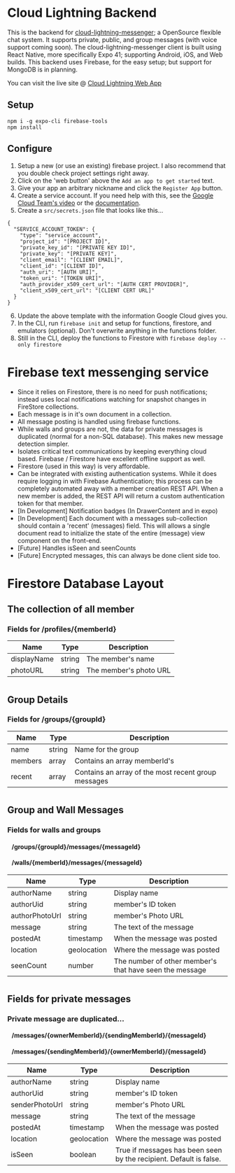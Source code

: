 <!-- Comment -->
# Cloud Lightning Backend

This is the backend for [cloud-lightning-messenger](https://github.com/nightness/cloud-lightning-messenger); a OpenSource flexible chat system. It supports private, public, and group messages (with voice support coming soon). The cloud-lightning-messenger client is built using React Native, more specifically Expo 41; supporting Android, iOS, and Web builds. This backend uses Firebase, for the easy setup; but support for MongoDB is in planning.

You can visit the live site @ [Cloud Lightning Web App](https://cloud-lightning.web.app/)

## Setup

```
npm i -g expo-cli firebase-tools
npm install
```

## Configure
1. Setup a new (or use an existing) firebase project. I also recommend that you double check project settings right away.
2. Click on the 'web button' above the `Add an app to get started` text.
3. Give your app an arbitrary nickname and click the `Register App` button.
4. Create a service account. If you need help with this, see the [Google Cloud Team's video](https://www.youtube.com/watch?v=tSnzoW4RlaQ) or the [documentation](https://cloud.google.com/iam/docs/creating-managing-service-accounts).
5. Create a `src/secrets.json` file that looks like this...
```
{
  "SERVICE_ACCOUNT_TOKEN": {
    "type": "service_account",
    "project_id": "[PROJECT ID]",
    "private_key_id": "[PRIVATE KEY ID]",
    "private_key": "[PRIVATE KEY]",
    "client_email": "[CLIENT EMAIL]",
    "client_id": "[CLIENT ID]",
    "auth_uri": "[AUTH URI]",
    "token_uri": "[TOKEN URI]",
    "auth_provider_x509_cert_url": "[AUTH CERT PROVIDER]",
    "client_x509_cert_url": "[CLIENT CERT URL]"
  }
}
```
6. Update the above template with the information Google Cloud gives you.
7. In the CLI, run `firebase init` and setup for functions, firestore, and emulators (optional). Don't overwrite anything in the functions folder.
8. Still in the CLI, deploy the functions to Firestore with `firebase deploy --only firestore`

# Firebase text messenging service

-   Since it relies on Firestore, there is no need for push notifications; instead uses local notifications watching for snapshot changes in FireStore collections.
-   Each message is in it's own document in a collection.
-   All message posting is handled using firebase functions.
-   While walls and groups are not, the data for private messages is duplicated (normal for a non-SQL database). This makes new message detection simpler.
-   Isolates critical text communications by keeping everything cloud based. Firebase / Firestore have excellent offline support as well.
-   Firestore (used in this way) is very affordable.
-   Can be integrated with existing authentication systems. While it does require logging in with Firebase Authentication; this process can be completely automated away with a member creation REST API. When a new member is added, the REST API will return a custom authentication token for that member.
-   [In Development] Notification badges (In DrawerContent and in expo)
-   [In Development] Each document with a messages    sub-collection should contain a 'recent' (messages) field. This will allows a single document read to initialize the state of the entire (message) view component on the front-end.
-   [Future] Handles isSeen and seenCounts
-   [Future] Encrypted messages, this can always be done client side too.

# Firestore Database Layout

## The collection of all member
### Fields for /profiles/{memberId}

| Name        | Type   | Description            |
| ----------- | ------ | ---------------------- |
| displayName | string | The member's name      |
| photoURL    | string | The member's photo URL |

#

## Group Details
### Fields for /groups/{groupId}

| Name    | Type   | Description                                         |
| ------- | ------ | --------------------------------------------------- |
| name    | string | Name for the group                                  |
| members | array  | Contains an array memberId's                        |
| recent  | array  | Contains an array of the most recent group messages |

#

## Group and Wall Messages
### Fields for walls and groups

#### &nbsp;&nbsp;&nbsp;/groups/{groupId}/messages/{messageId}

#### &nbsp;&nbsp;&nbsp;/walls/{memberId}/messages/{messageId}

| Name           | Type        | Description                  |
| -------------- | ----------- | ---------------------------- |
| authorName     | string      | Display name                 |
| authorUid      | string      | member's ID token            |
| authorPhotoUrl | string      | member's Photo URL           |
| message        | string      | The text of the message      |
| postedAt       | timestamp   | When the message was posted  |
| location       | geolocation | Where the message was posted |
| seenCount      | number      | The number of other member's that have seen the message |

#

## Fields for private messages

### Private message are duplicated...

#### &nbsp;&nbsp;&nbsp;/messages/{ownerMemberId}/{sendingMemberId}/{messageId}

#### &nbsp;&nbsp;&nbsp;/messages/{sendingMemberId}/{ownerMemberId}/{messageId}

| Name           | Type        | Description                                     |
| -------------- | ----------- | ----------------------------------------------- |
| authorName     | string      | Display name                                    |
| authorUid      | string      | member's ID token                               |
| senderPhotoUrl | string      | member's Photo URL                              |
| message        | string      | The text of the message                         |
| postedAt       | timestamp   | When the message was posted                     |
| location       | geolocation | Where the message was posted                    |
| isSeen         | boolean     | True if messages has been seen by the recipient. Default is false. |
